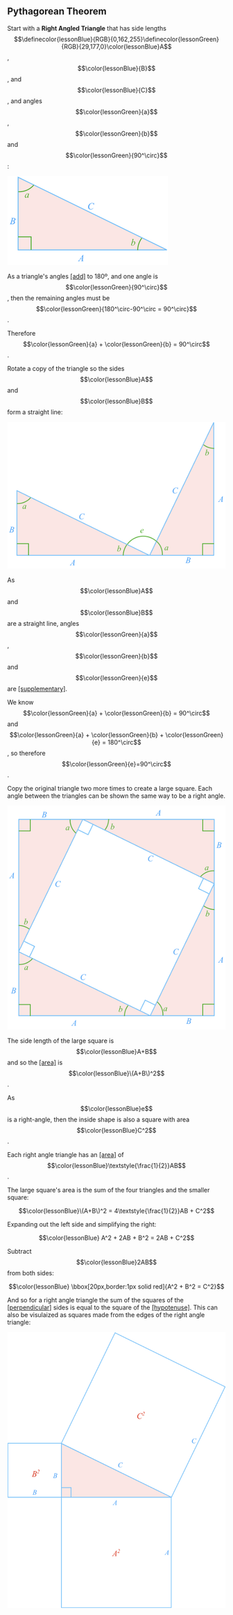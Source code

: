 ## Pythagorean Theorem

Start with a **Right Angled Triangle** that has side lengths $$\definecolor{lessonBlue}{RGB}{0,162,255}\definecolor{lessonGreen}{RGB}{29,177,0}\color{lessonBlue}A$$, $$\color{lessonBlue}{B}$$, and $$\color{lessonBlue}{C}$$, and angles $$\color{lessonGreen}{a}$$, $$\color{lessonGreen}{b}$$ and $$\color{lessonGreen}{90^\circ}$$:

![](./Triangle.png)

As a triangle's angles [[add]]((qr,'Math/Geometry_1/Triangles/base/AngleSumPres',#00756F)) to 180º, and one angle is $$\color{lessonGreen}{90^\circ}$$, then the remaining angles must be $$\color{lessonGreen}{180^\circ-90^\circ = 90^\circ}$$.

Therefore $$\color{lessonGreen}{a} + \color{lessonGreen}{b} = 90^\circ$$.

Rotate a copy of the triangle so the sides $$\color{lessonBlue}A$$ and $$\color{lessonBlue}B$$ form a straight line:

![](./TwoTriangles.png)

As $$\color{lessonBlue}A$$ and $$\color{lessonBlue}B$$ are a straight line, angles $$\color{lessonGreen}{a}$$, $$\color{lessonGreen}{b}$$ and $$\color{lessonGreen}{e}$$ are [[supplementary]]((qr,'Math/Geometry_1/CombinationAngles/base/Supplementary',#00756F)).

We know $$\color{lessonGreen}{a} + \color{lessonGreen}{b} = 90^\circ$$ and $$\color{lessonGreen}{a} + \color{lessonGreen}{b} + \color{lessonGreen}{e} = 180^\circ$$, so therefore $$\color{lessonGreen}{e}=90^\circ$$.

Copy the original triangle two more times to create a large square. Each angle between the triangles can be shown the same way to be a right angle.

![](./ThreeTriangles.png)

The side length of the large square is $$\color{lessonBlue}A+B$$ and so the [[area]]((qr,'Math/Geometry_1/Area/base/Square',#00756F)) is $$\color{lessonBlue}\(A+B\)^2$$.

As $$\color{lessonBlue}e$$ is a right-angle, then the inside shape is also a square with area $$\color{lessonBlue}C^2$$.

Each right angle triangle has an [[area]]((qr,'Math/Geometry_1/RightAngleTriangles/base/Area',#00756F)) of $$\color{lessonBlue}\textstyle{\frac{1}{2}}AB$$.

The large square's area is the sum of the four triangles and the smaller square:

$$\color{lessonBlue}\(A+B\)^2 = 4\textstyle{\frac{1}{2}}AB + C^2$$

Expanding out the left side and simplifying the right:

$$\color{lessonBlue} A^2 + 2AB + B^2 = 2AB + C^2$$

Subtract $$\color{lessonBlue}2AB$$ from both sides:

$$\color{lessonBlue} \bbox[20px,border:1px solid red]{A^2 + B^2 = C^2}$$

And so for a right angle triangle the sum of the squares of the [[perpendicular]]((qr,'Math/Geometry_1/AngleNames/base/Perpendicular',#00756F)) sides is equal to the square of the [[hypotenuse]]((qr,'Math/Geometry_1/RightAngleTriangles/base/Hypotenuse',#00756F)). This can also be visulaized as squares made from the edges of the right angle triangle:

![](./Squares.png)